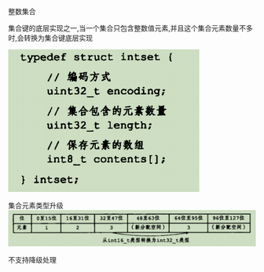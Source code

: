 整数集合

集合键的底层实现之一,当一个集合只包含整数值元素,并且这个集合元素数量不多时,会转换为集合键底层实现

![基本结构](https://raw.githubusercontent.com/xuke123/tuChuang/master/20200711145417.png)

集合元素类型升级
![升级](https://raw.githubusercontent.com/xuke123/tuChuang/master/20200711145654.png)

不支持降级处理